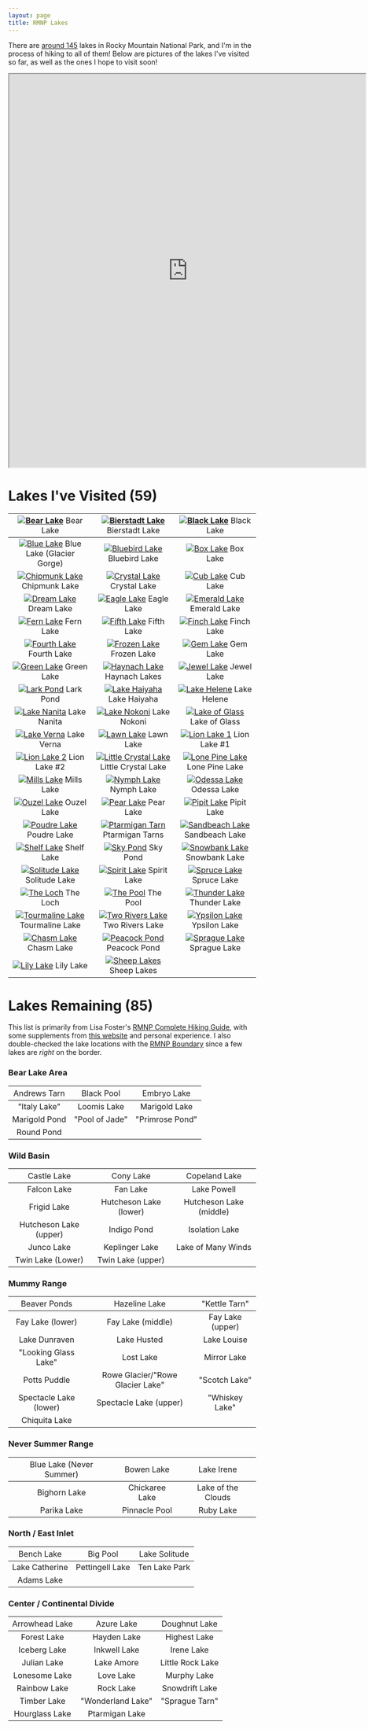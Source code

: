 ```yaml
---
layout: page
title: RMNP Lakes
---
```


There are [around 145](https://www.nps.gov/romo/learn/management/statistics.htm) lakes in Rocky Mountain National Park, and I'm in the process of hiking to all of them! Below are pictures of the lakes I've visited so far, as well as the ones I hope to visit soon!

<iframe src="https://www.google.com/maps/d/embed?mid=18-YcNqJfW-634V9MNQmVZCSmpFcNxFk&hl=en&ehbc=2E312F" width="725" height="800"></iframe>

# Lakes I've Visited (59)

| [![Bear Lake](/assets/img/BearLake.JPG)](/assets/img/BearLake.JPG) <span style="font-weight:normal">Bear Lake</span> | [![Bierstadt Lake](/assets/img/BierstadtLake.jpg)](/assets/img/BierstadtLake.jpg) <span style="font-weight:normal">Bierstadt Lake</span> | [![Black Lake](/assets/img/BlackLake.JPG)](/assets/img/BlackLake.JPG) <span style="font-weight:normal">Black Lake</span> |
| :---: | :---: | :---: |
| [![Blue Lake](/assets/img/BlueLake.JPG)](/assets/img/BlueLake.JPG) Blue Lake (Glacier Gorge) | [![Bluebird Lake](/assets/img/BluebirdLake.JPG)](/assets/img/BluebirdLake.JPG) Bluebird Lake | [![Box Lake](/assets/img/BoxLake.JPG)](/assets/img/BoxLake.JPG) Box Lake |
| [![Chipmunk Lake](/assets/img/ChipmunkLake.JPG)](/assets/img/ChipmunkLake.JPG) Chipmunk Lake | [![Crystal Lake](/assets/img/CrystalLake.JPG)](/assets/img/CrystalLake.JPG) Crystal Lake | [![Cub Lake](/assets/img/CubLake.JPG)](/assets/img/CubLake.JPG) Cub Lake |
| [![Dream Lake](/assets/img/DreamLake.JPG)](/assets/img/DreamLake.JPG) Dream Lake | [![Eagle Lake](/assets/img/EagleLake.JPG)](/assets/img/EagleLake.JPG) Eagle Lake | [![Emerald Lake](/assets/img/EmeraldLake.jpeg)](/assets/img/EmeraldLake.jpeg) Emerald Lake |
| [![Fern Lake](/assets/img/FernLake.JPG)](/assets/img/FernLake.JPG) Fern Lake | [![Fifth Lake](/assets/img/FifthLake.jpg)](/assets/img/FifthLake.jpg) Fifth Lake | [![Finch Lake](/assets/img/FinchLake.JPG)](/assets/img/FinchLake.JPG) Finch Lake |
| [![Fourth Lake](/assets/img/FourthLake.JPG)](/assets/img/FourthLake.JPG) Fourth Lake | [![Frozen Lake](/assets/img/FrozenLake.JPG)](/assets/img/FrozenLake.JPG) Frozen Lake | [![Gem Lake](/assets/img/GemLake.JPG)](/assets/img/GemLake.JPG) Gem Lake |
| [![Green Lake](/assets/img/GreenLake.JPG)](/assets/img/GreenLake.JPG) Green Lake | [![Haynach Lake](/assets/img/HaynachLakes.JPG)](/assets/img/HaynachLakes.JPG) Haynach Lakes | [![Jewel Lake](/assets/img/JewelLake.jpeg)](/assets/img/JewelLake.jpeg) Jewel Lake |
| [![Lark Pond](/assets/img/LarkPond.JPG)](/assets/img/LarkPond.JPG) Lark Pond | [![Lake Haiyaha](/assets/img/LakeHaiyaha.JPG)](/assets/img/LakeHaiyaha.JPG) Lake Haiyaha | [![Lake Helene](/assets/img/LakeHelene.JPG)](/assets/img/LakeHelene.JPG) Lake Helene |
| [![Lake Nanita](/assets/img/LakeNanita.JPG)](/assets/img/LakeNanita.JPG) Lake Nanita | [![Lake Nokoni](/assets/img/LakeNokoni.JPG)](/assets/img/LakeNokoni.JPG) Lake Nokoni | [![Lake of Glass](/assets/img/LakeOfGlass.jpg)](/assets/img/LakeOfGlass.jpg) Lake of Glass |
| [![Lake Verna](/assets/img/LakeVerna.JPG)](/assets/img/LakeVerna.JPG) Lake Verna | [![Lawn Lake](/assets/img/LawnLake.JPG)](/assets/img/LawnLake.JPG) Lawn Lake | [![Lion Lake 1](/assets/img/LionLake1.JPG)](/assets/img/LionLake1.JPG) Lion Lake #1 |
| [![Lion Lake 2](/assets/img/LionLake2.JPG)](/assets/img/LionLake2.JPG) Lion Lake #2 | [![Little Crystal Lake](/assets/img/LittleCrystalLake.JPG)](/assets/img/LittleCrystalLake.JPG) Little Crystal Lake | [![Lone Pine Lake](/assets/img/LonePineLake.jpg)](/assets/img/LonePineLake.jpg) Lone Pine Lake |
| [![Mills Lake](/assets/img/MillsLake.jpg)](/assets/img/MillsLake.jpg) Mills Lake | [![Nymph Lake](/assets/img/NymphLake.JPG)](/assets/img/NymphLake.JPG) Nymph Lake | [![Odessa Lake](/assets/img/OdessaLake.jpeg)](/assets/img/OdessaLake.jpeg) Odessa Lake |
| [![Ouzel Lake](/assets/img/OuzelLake.JPG)](/assets/img/OuzelLake.JPG) Ouzel Lake | [![Pear Lake](/assets/img/PearLake.JPG)](/assets/img/PearLake.JPG) Pear Lake | [![Pipit Lake](/assets/img/PipitLake.JPG)](/assets/img/PipitLake.JPG) Pipit Lake |
| [![Poudre Lake](/assets/img/PoudreLake.JPG)](/assets/img/PoudreLake.JPG) Poudre Lake | [![Ptarmigan Tarn](/assets/img/PtarmiganTarn.JPG)](/assets/img/PtarmiganTarn.JPG) Ptarmigan Tarns | [![Sandbeach Lake](/assets/img/SandbeachLake.JPG)](/assets/img/SandbeachLake.JPG) Sandbeach Lake |
| [![Shelf Lake](/assets/img/ShelfLake.JPG)](/assets/img/ShelfLake.JPG) Shelf Lake | [![Sky Pond](/assets/img/SkyPond.JPG)](/assets/img/SkyPond.JPG) Sky Pond | [![Snowbank Lake](/assets/img/SnowbankLake.JPG)](/assets/img/SnowbankLake.JPG) Snowbank Lake |
| [![Solitude Lake](/assets/img/SolitudeLake.JPG)](/assets/img/SolitudeLake.JPG) Solitude Lake | [![Spirit Lake](/assets/img/SpiritLake.JPG)](/assets/img/SpiritLake.JPG) Spirit Lake | [![Spruce Lake](/assets/img/SpruceLake.JPG)](/assets/img/SpruceLake.JPG) Spruce Lake |
| [![The Loch](/assets/img/TheLoch.JPG)](/assets/img/TheLoch.JPG) The Loch | [![The Pool](/assets/img/ThePool.JPG)](/assets/img/ThePool.JPG) The Pool | [![Thunder Lake](/assets/img/ThunderLake.JPG)](/assets/img/ThunderLake.JPG) Thunder Lake |
| [![Tourmaline Lake](/assets/img/TourmalineLake.JPG)](/assets/img/TourmalineLake.JPG) Tourmaline Lake | [![Two Rivers Lake](/assets/img/TwoRiversLake.JPG)](/assets/img/TwoRiversLake.JPG) Two Rivers Lake | [![Ypsilon Lake](/assets/img/YpsilonLake.JPG)](/assets/img/YpsilonLake.JPG) Ypsilon Lake |
| [![Chasm Lake](/assets/img/ChasmLake.jpeg)](/assets/img/ChasmLake.jpeg) Chasm Lake | [![Peacock Pond](/assets/img/PeacockPond.jpeg)](/assets/img/PeacockPond.jpeg) Peacock Pond | [![Sprague Lake](/assets/img/SpragueLake.JPG)](/assets/img/SpragueLake.JPG) Sprague Lake |
| [![Lily Lake](/assets/img/LilyLake.JPG)](/assets/img/LilyLake.JPG) Lily Lake | [![Sheep Lakes](/assets/img/SheepLakes.JPG)](/assets/img/SheepLakes.JPG) Sheep Lakes | |

# Lakes Remaining (85)
This list is primarily from Lisa Foster's [RMNP Complete Hiking Guide](https://www.amazon.com/Rocky-Mountain-National-Park-Complete/dp/0615526845/ref=sr_1_1?crid=VFZV6XY9JN4X&keywords=lisa+foster&qid=1696050466&sprefix=Lisa+Foster%2Caps%2C185&sr=8-1), with some supplements from [this website](http://www.hikingrmnp.org/p/the-big-list.html) and personal experience. I also double-checked the lake locations with the [RMNP Boundary](https://romo-nps.opendata.arcgis.com/datasets/7cb5f22df8c44900a9f6632adb5f96a5/explore?location=40.459014%2C-105.501633%2C13.00) since a few lakes are _right_ on the border.

### Bear Lake Area

| <span style="font-weight:normal">Andrews Tarn</span> | <span style="font-weight:normal">Black Pool</span> |<span style="font-weight:normal">Embryo Lake</span> |
| :---: | :---: | :---: |
| "Italy Lake" | Loomis Lake | Marigold Lake |
| Marigold Pond | "Pool of Jade" | "Primrose Pond" |
| Round Pond | | |

### Wild Basin

|  <span style="font-weight:normal">Castle Lake</span> | <span style="font-weight:normal">Cony Lake</span> | <span style="font-weight:normal">Copeland Lake</span> |
| :---: | :---: | :---: |
| Falcon Lake | Fan Lake | Lake Powell |
| Frigid Lake | Hutcheson Lake (lower) | Hutcheson Lake (middle) | 
| Hutcheson Lake (upper) | Indigo Pond | Isolation Lake | 
| Junco Lake | Keplinger Lake | Lake of Many Winds | 
| Twin Lake (Lower) | Twin Lake (upper) | |

### Mummy Range

| <span style="font-weight:normal">Beaver Ponds</span> |<span style="font-weight:normal">Hazeline Lake</span> | <span style="font-weight:normal">"Kettle Tarn"</span> |
| :---: | :---: | :---: |
| Fay Lake (lower) | Fay Lake (middle) | Fay Lake (upper) |
| Lake Dunraven | Lake Husted | Lake Louise |
| "Looking Glass Lake" | Lost Lake | Mirror Lake |
| Potts Puddle | Rowe Glacier/"Rowe Glacier Lake" | "Scotch Lake" |
| Spectacle Lake (lower) | Spectacle Lake (upper) | "Whiskey Lake" |
| Chiquita Lake | | |

### Never Summer Range

| <span style="font-weight:normal">Blue Lake (Never Summer)</span> | <span style="font-weight:normal">Bowen Lake</span> |<span style="font-weight:normal">Lake Irene</span> |
| :---: | :---: | :---: |
| Bighorn Lake | Chickaree Lake | Lake of the Clouds |
| Parika Lake | Pinnacle Pool | Ruby Lake |

### North / East Inlet

| <span style="font-weight:normal">Bench Lake</span> | <span style="font-weight:normal">Big Pool</span> |<span style="font-weight:normal">Lake Solitude</span> |
| :---: | :---: | :---: |
| Lake Catherine | Pettingell Lake | Ten Lake Park |
| Adams Lake | | |

### Center / Continental Divide

| <span style="font-weight:normal">Arrowhead Lake</span> | <span style="font-weight:normal">Azure Lake</span> |<span style="font-weight:normal">Doughnut Lake</span> |
| :---: | :---: | :---: |
| Forest Lake | Hayden Lake | Highest Lake |
| Iceberg Lake | Inkwell Lake | Irene Lake |
| Julian Lake | Lake Amore | Little Rock Lake |
| Lonesome Lake | Love Lake | Murphy Lake |
| Rainbow Lake | Rock Lake | Snowdrift Lake |
| Timber Lake | "Wonderland Lake" | "Sprague Tarn" |
| Hourglass Lake | Ptarmigan Lake | |